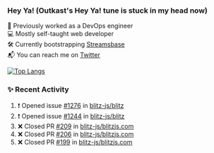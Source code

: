 ### Hey Ya! (Outkast's Hey Ya! tune is stuck in my head now)

💼 Previously worked as a DevOps engineer  
💻 Mostly self-taught web developer  
🛠️ Currently bootstrapping [Streamsbase](https://streamsbase.com)  
📬 You can reach me on [Twitter](https://twitter.com/LoriKarikari)

[![Top Langs](https://github-readme-stats.vercel.app/api/top-langs/?username=LoriKarikari&layout=compact)](https://github.com/LoriKarikari/github-readme-stats)

### ✨ Recent Activity

<!--START_SECTION:activity-->
1. ❗️ Opened issue [#1276](https://github.com/blitz-js/blitz/issues/1276) in [blitz-js/blitz](https://github.com/blitz-js/blitz)
2. ❗️ Opened issue [#1244](https://github.com/blitz-js/blitz/issues/1244) in [blitz-js/blitz](https://github.com/blitz-js/blitz)
3. ❌ Closed PR [#209](https://github.com/blitz-js/blitzjs.com/pull/209) in [blitz-js/blitzjs.com](https://github.com/blitz-js/blitzjs.com)
4. ❌ Closed PR [#206](https://github.com/blitz-js/blitzjs.com/pull/206) in [blitz-js/blitzjs.com](https://github.com/blitz-js/blitzjs.com)
5. ❌ Closed PR [#199](https://github.com/blitz-js/blitzjs.com/pull/199) in [blitz-js/blitzjs.com](https://github.com/blitz-js/blitzjs.com)
<!--END_SECTION:activity-->

